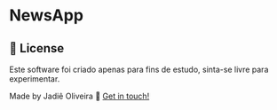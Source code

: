 # NewsApp

## :page_with_curl: License
Este software foi criado apenas para fins de estudo, sinta-se livre para experimentar.


Made by Jadiê Oliveira :wave: [Get in touch!](https://www.linkedin.com/in/jadie-oliveira/)


